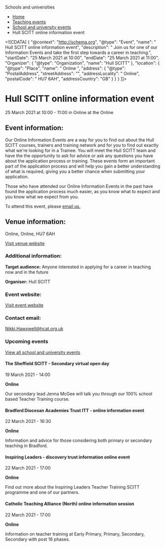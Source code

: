 Schools and universities

*   [Home](/)
*   [Teaching events](/teaching-events)
*   [School and university events](/teaching-events/training-provider-events)
*   Hull SCITT online information event

<!\[CDATA\[ { "@context": "http://schema.org", "@type": "Event", "name": " Hull SCITT online information event", "description": " Join us for one of our Information Events and take the first step towards a career in teaching.", "startDate": "25 March 2021 at 10:00", "endDate": "25 March 2021 at 11:00", "Organizer": { "@type": "Organization", "name": "Hull SCITT" }, "location": { "@type": "Place", "name": " Online ", "address": { "@type": "PostalAddress", "streetAddress": "", "addressLocality": " Online", "postalCode": " HU7 6AH", "addressCountry": "GB" } } } \]\]>

Hull SCITT online information event
===================================

25 March 2021 at 10:00 - 11:00 in Online at the Online

Event information:
------------------

Our Online Information Events are a way for you to find out about the Hull SCITT courses, trainers and training network and for you to find out exactly what we're looking for in a Trainee. You will meet the Hull SCITT team and have the the opportunity to ask for advice or ask any questions you have about the application process or training. These events form an important part of the application process and will help you gain a better understanding of what is required, giving you a better chance when submitting your application.

Those who have attended our Online Information Events in the past have found the application process much easier, as you know what to expect and you know what we expect from you.

To attend this event, please [email us.](mailto:Nikki.Hawxwell@hcat.org.uk)

Venue information:
------------------

Online, Online, HU7 6AH

[Visit venue website](https://hullscitt.com/ "Online")

### Additional information:

**Target audience:** Anyone interested in applying for a career in teaching now and in the future

**Organiser:** Hull SCITT

### Event website:

[Visit event website](https://hullscitt.com/)

### Contact email:

[Nikki.Hawxwell@hcat.org.uk](mailto:Nikki.Hawxwell@hcat.org.uk)

### Upcoming events

[View all school and university events](/teaching-events/training-provider-events)

[](/teaching-events/training-provider-events/210319-the-sheffield-scitt-secondary-virtual-open-day)

#### The Sheffield SCITT - Secondary virtual open day

19 March 2021 - 14:00

**Online**

Our secondary lead Jenna McGee will talk you through our 100% school based Teacher Training course.

[](/teaching-events/training-provider-events/210322-bradford-diocesan-academies-trust-itt-online-information-event)

#### Bradford Diocesan Academies Trust ITT - online information event

22 March 2021 - 16:30

**Online**

Information and advice for those considering both primary or secondary teaching in Bradford.

[](/teaching-events/training-provider-events/210322-inspiring-leaders-discovery-trust-information-online-event)

#### Inspiring Leaders - discovery trust information online event

22 March 2021 - 17:00

**Online**

Find out more about the Inspiring Leaders Teacher Training SCITT programme and one of our partners.

[](/teaching-events/training-provider-events/210322-catholic-teaching-alliance-north-online-information-session)

#### Catholic Teaching Alliance (North) online information session

22 March 2021 - 17:00

**Online**

Information on teacher training at Early Primary, Primary, Secondary, Secondary with post 16 phases.